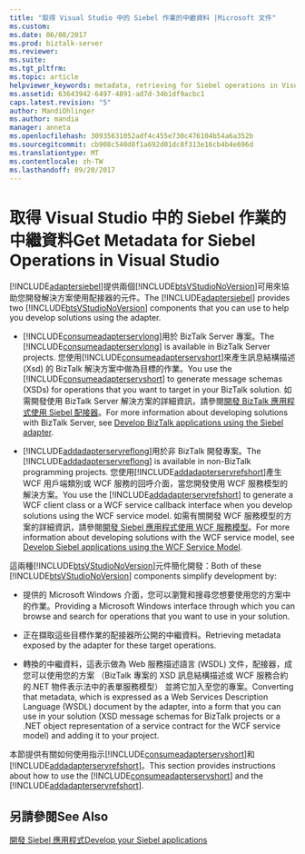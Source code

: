 ```yaml
---
title: "取得 Visual Studio 中的 Siebel 作業的中繼資料 |Microsoft 文件"
ms.custom: 
ms.date: 06/08/2017
ms.prod: biztalk-server
ms.reviewer: 
ms.suite: 
ms.tgt_pltfrm: 
ms.topic: article
helpviewer_keywords: metadata, retrieving for Siebel operations in Visual Studio
ms.assetid: 63643942-6497-4891-ad7d-34b1df9acbc1
caps.latest.revision: "5"
author: MandiOhlinger
ms.author: mandia
manager: anneta
ms.openlocfilehash: 30935631052adf4c455e730c476104b54a6a352b
ms.sourcegitcommit: cb908c540d8f1a692d01dc8f313e16cb4b4e696d
ms.translationtype: MT
ms.contentlocale: zh-TW
ms.lasthandoff: 09/20/2017
---
```

# <a name="get-metadata-for-siebel-operations-in-visual-studio"></a><span data-ttu-id="6b69c-102">取得 Visual Studio 中的 Siebel 作業的中繼資料</span><span class="sxs-lookup"><span data-stu-id="6b69c-102">Get Metadata for Siebel Operations in Visual Studio</span></span>
<span data-ttu-id="6b69c-103">[!INCLUDE[adaptersiebel](../../includes/adaptersiebel-md.md)]提供兩個[!INCLUDE[btsVStudioNoVersion](../../includes/btsvstudionoversion-md.md)]可用來協助您開發解決方案使用配接器的元件。</span><span class="sxs-lookup"><span data-stu-id="6b69c-103">The [!INCLUDE[adaptersiebel](../../includes/adaptersiebel-md.md)] provides two [!INCLUDE[btsVStudioNoVersion](../../includes/btsvstudionoversion-md.md)] components that you can use to help you develop solutions using the adapter.</span></span>  
  
-   <span data-ttu-id="6b69c-104">[!INCLUDE[consumeadapterservlong](../../includes/consumeadapterservlong-md.md)]用於 BizTalk Server 專案。</span><span class="sxs-lookup"><span data-stu-id="6b69c-104">The [!INCLUDE[consumeadapterservlong](../../includes/consumeadapterservlong-md.md)] is available in BizTalk Server projects.</span></span> <span data-ttu-id="6b69c-105">您使用[!INCLUDE[consumeadapterservshort](../../includes/consumeadapterservshort-md.md)]來產生訊息結構描述 (Xsd) 的 BizTalk 解決方案中做為目標的作業。</span><span class="sxs-lookup"><span data-stu-id="6b69c-105">You use the [!INCLUDE[consumeadapterservshort](../../includes/consumeadapterservshort-md.md)] to generate message schemas (XSDs) for operations that you want to target in your BizTalk solution.</span></span> <span data-ttu-id="6b69c-106">如需開發使用 BizTalk Server 解決方案的詳細資訊，請參閱[開發 BizTalk 應用程式使用 Siebel 配接器](../../adapters-and-accelerators/adapter-siebel/develop-biztalk-applications-using-the-siebel-adapter.md)。</span><span class="sxs-lookup"><span data-stu-id="6b69c-106">For more information about developing solutions with BizTalk Server, see [Develop BizTalk applications using the Siebel adapter](../../adapters-and-accelerators/adapter-siebel/develop-biztalk-applications-using-the-siebel-adapter.md).</span></span>
  
-   <span data-ttu-id="6b69c-107">[!INCLUDE[addadapterservreflong](../../includes/addadapterservreflong-md.md)]用於非 BizTalk 開發專案。</span><span class="sxs-lookup"><span data-stu-id="6b69c-107">The [!INCLUDE[addadapterservreflong](../../includes/addadapterservreflong-md.md)] is available in non-BizTalk programming projects.</span></span> <span data-ttu-id="6b69c-108">您使用[!INCLUDE[addadapterservrefshort](../../includes/addadapterservrefshort-md.md)]產生 WCF 用戶端類別或 WCF 服務的回呼介面，當您開發使用 WCF 服務模型的解決方案。</span><span class="sxs-lookup"><span data-stu-id="6b69c-108">You use the [!INCLUDE[addadapterservrefshort](../../includes/addadapterservrefshort-md.md)] to generate a WCF client class or a WCF service callback interface when you develop solutions using the WCF service model.</span></span> <span data-ttu-id="6b69c-109">如需有關開發 WCF 服務模型的方案的詳細資訊，請參閱[開發 Siebel 應用程式使用 WCF 服務模型](../../adapters-and-accelerators/adapter-siebel/develop-siebel-applications-using-the-wcf-service-model.md)。</span><span class="sxs-lookup"><span data-stu-id="6b69c-109">For more information about developing solutions with the WCF service model, see [Develop Siebel applications using the WCF Service Model](../../adapters-and-accelerators/adapter-siebel/develop-siebel-applications-using-the-wcf-service-model.md).</span></span>  
  
 <span data-ttu-id="6b69c-110">這兩種[!INCLUDE[btsVStudioNoVersion](../../includes/btsvstudionoversion-md.md)]元件簡化開發：</span><span class="sxs-lookup"><span data-stu-id="6b69c-110">Both of these [!INCLUDE[btsVStudioNoVersion](../../includes/btsvstudionoversion-md.md)] components simplify development by:</span></span>  
  
-   <span data-ttu-id="6b69c-111">提供的 Microsoft Windows 介面，您可以瀏覽和搜尋您想要使用您的方案中的作業。</span><span class="sxs-lookup"><span data-stu-id="6b69c-111">Providing a Microsoft Windows interface through which you can browse and search for operations that you want to use in your solution.</span></span>  
  
-   <span data-ttu-id="6b69c-112">正在擷取這些目標作業的配接器所公開的中繼資料。</span><span class="sxs-lookup"><span data-stu-id="6b69c-112">Retrieving metadata exposed by the adapter for these target operations.</span></span>  
  
-   <span data-ttu-id="6b69c-113">轉換的中繼資料，這表示做為 Web 服務描述語言 (WSDL) 文件，配接器，成您可以使用您的方案 （BizTalk 專案的 XSD 訊息結構描述或 WCF 服務合約的.NET 物件表示法中的表單服務模型） 並將它加入至您的專案。</span><span class="sxs-lookup"><span data-stu-id="6b69c-113">Converting that metadata, which is expressed as a Web Services Description Language (WSDL) document by the adapter, into a form that you can use in your solution (XSD message schemas for BizTalk projects or a .NET object representation of a service contract for the WCF service model) and adding it to your project.</span></span>  
  
 <span data-ttu-id="6b69c-114">本節提供有關如何使用指示[!INCLUDE[consumeadapterservshort](../../includes/consumeadapterservshort-md.md)]和[!INCLUDE[addadapterservrefshort](../../includes/addadapterservrefshort-md.md)]。</span><span class="sxs-lookup"><span data-stu-id="6b69c-114">This section provides instructions about how to use the [!INCLUDE[consumeadapterservshort](../../includes/consumeadapterservshort-md.md)] and the [!INCLUDE[addadapterservrefshort](../../includes/addadapterservrefshort-md.md)].</span></span>  
  

  
## <a name="see-also"></a><span data-ttu-id="6b69c-115">另請參閱</span><span class="sxs-lookup"><span data-stu-id="6b69c-115">See Also</span></span>  
[<span data-ttu-id="6b69c-116">開發 Siebel 應用程式</span><span class="sxs-lookup"><span data-stu-id="6b69c-116">Develop your Siebel applications</span></span>](../../adapters-and-accelerators/adapter-siebel/develop-your-siebel-applications.md)